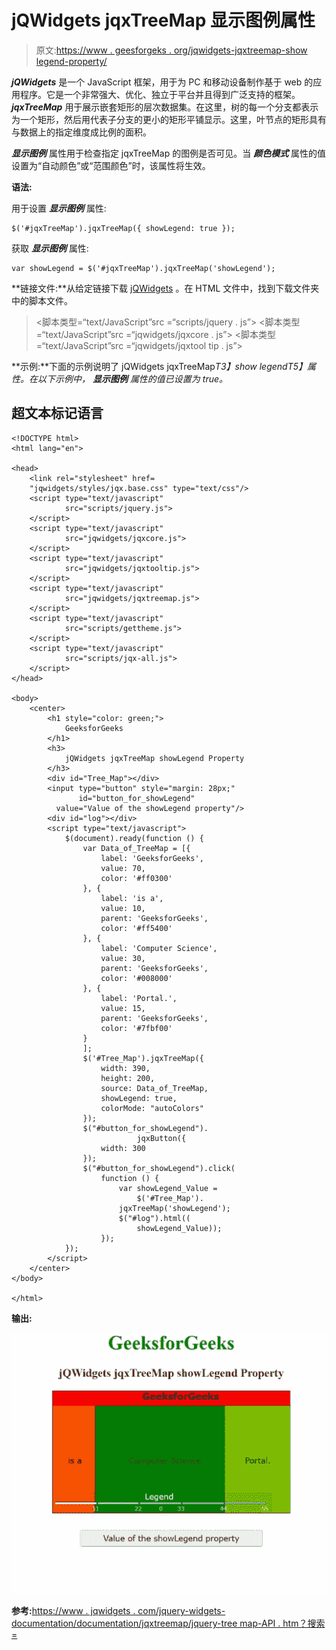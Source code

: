 # jQWidgets jqxTreeMap 显示图例属性

> 原文:[https://www . geesforgeks . org/jqwidgets-jqxtreemap-show legend-property/](https://www.geeksforgeeks.org/jqwidgets-jqxtreemap-showlegend-property/)

***jQWidgets*** 是一个 JavaScript 框架，用于为 PC 和移动设备制作基于 web 的应用程序。它是一个非常强大、优化、独立于平台并且得到广泛支持的框架。 ***jqxTreeMap*** 用于展示嵌套矩形的层次数据集。在这里，树的每一个分支都表示为一个矩形，然后用代表子分支的更小的矩形平铺显示。这里，叶节点的矩形具有与数据上的指定维度成比例的面积。

***显示图例*** 属性用于检查指定 jqxTreeMap 的图例是否可见。当 ***颜色模式*** 属性的值设置为“自动颜色”或“范围颜色”时，该属性将生效。

**语法:**

用于设置 ***显示图例*** 属性:

```
$('#jqxTreeMap').jqxTreeMap({ showLegend: true });  
```

获取 ***显示图例*** 属性:

```
var showLegend = $('#jqxTreeMap').jqxTreeMap('showLegend'); 
```

**链接文件:**从给定链接下载 [jQWidgets](https://www.jqwidgets.com/download/) 。在 HTML 文件中，找到下载文件夹中的脚本文件。

> <link rel="”stylesheet”" href="”jqwidgets/styles/jqx.base.css”" type="”text/css”">
> <脚本类型=“text/JavaScript”src =“scripts/jquery . js”></脚本>
> <脚本类型=“text/JavaScript”src =“jqwidgets/jqxcore . js”></脚本>
> <脚本类型=“text/JavaScript”src =“jqwidgets/jqxtool tip . js”>

**示例:**下面的示例说明了 jQWidgets jqxTreeMap*T3】show legendT5】属性。在以下示例中， ***显示图例*** 属性的值已设置为 true。*

## 超文本标记语言

```
<!DOCTYPE html>
<html lang="en">

<head>
    <link rel="stylesheet" href=
    "jqwidgets/styles/jqx.base.css" type="text/css"/>
    <script type="text/javascript" 
            src="scripts/jquery.js">
    </script>
    <script type="text/javascript" 
            src="jqwidgets/jqxcore.js">
    </script>
    <script type="text/javascript" 
            src="jqwidgets/jqxtooltip.js">
    </script>
    <script type="text/javascript" 
            src="jqwidgets/jqxtreemap.js">
    </script>
    <script type="text/javascript" 
            src="scripts/gettheme.js">
    </script>
    <script type="text/javascript" 
            src="scripts/jqx-all.js">
    </script>
</head>

<body>
    <center>
        <h1 style="color: green;">
            GeeksforGeeks
        </h1>
        <h3>
            jQWidgets jqxTreeMap showLegend Property
        </h3>
        <div id="Tree_Map"></div>
        <input type="button" style="margin: 28px;" 
               id="button_for_showLegend"
          value="Value of the showLegend property"/>
        <div id="log"></div>
        <script type="text/javascript">
            $(document).ready(function () {
                var Data_of_TreeMap = [{
                    label: 'GeeksforGeeks',
                    value: 70,
                    color: '#ff0300'
                }, {
                    label: 'is a',
                    value: 10,
                    parent: 'GeeksforGeeks',
                    color: '#ff5400'
                }, {
                    label: 'Computer Science',
                    value: 30,
                    parent: 'GeeksforGeeks',
                    color: '#008000'
                }, {
                    label: 'Portal.',
                    value: 15,
                    parent: 'GeeksforGeeks',
                    color: '#7fbf00'
                }
                ];
                $('#Tree_Map').jqxTreeMap({
                    width: 390,
                    height: 200,
                    source: Data_of_TreeMap,
                    showLegend: true,
                    colorMode: "autoColors"
                });
                $("#button_for_showLegend").
                            jqxButton({
                    width: 300
                });
                $("#button_for_showLegend").click(
                    function () {
                        var showLegend_Value =
                            $('#Tree_Map').
                        jqxTreeMap('showLegend');
                        $("#log").html((
                            showLegend_Value));
                    });
            });
        </script>
    </center>
</body>

</html>
```

**输出:**

![](img/382450e447b25517075c50657dda1b1c.png)

**参考:**[https://www . jqwidgets . com/jquery-widgets-documentation/documentation/jqxtreemap/jquery-tree map-API . htm？搜索=](https://www.jqwidgets.com/jquery-widgets-documentation/documentation/jqxtreemap/jquery-treemap-api.htm?search=)
